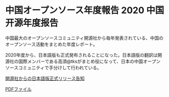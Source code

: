 # 中国オープンソース年度報告 2020 中国开源年度报告

中国最大のオープンソースコミュニティ開源社から毎年発表されている、中国のオープンソース活動をまとめた年度レポート。

2020年度から、日本語版も正式発布されることになった。日本語版の翻訳は開源社の国際メンバーである高須@tksがまとめ役になって、日本の中国オープンソースコミュニティで手分けして行われている。

[開源社からの日本語版正式リリース告知](https://mp.weixin.qq.com/s/7BH4msOL1c7x0d_X6zKKqw)

[PDFファイル](https://github.com/Nico-Tech-Shenzhen/ChinaOpensourceResearch/blob/main/translation/2020_CNOSSReport/2020_ChinaOpenSourceReport-jp-v01.pdf)
